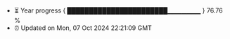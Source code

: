 - ⏳ Year progress { ███████████████████████▁▁▁▁▁▁▁ } 76.76 %
- ⏰ Updated on Mon, 07 Oct 2024 22:21:09 GMT

